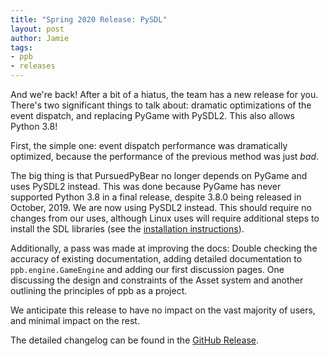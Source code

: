 ```yaml
---
title: "Spring 2020 Release: PySDL"
layout: post
author: Jamie
tags: 
- ppb
- releases
---
```


And we're back! After a bit of a hiatus, the team has a new release for you. There's two significant things to talk about: dramatic optimizations of the event dispatch, and replacing PyGame with PySDL2. This also allows Python 3.8!

First, the simple one: event dispatch performance was dramatically optimized, because the performance of the previous method was just _bad_.

The big thing is that PursuedPyBear no longer depends on PyGame and uses PySDL2 instead. This was done because PyGame has never supported Python 3.8 in a final release, despite 3.8.0 being released in October, 2019. We are now using PySDL2 instead. This should require no changes from our uses, although Linux uses will require additional steps to install the SDL libraries (see the [installation instructions](https://ppb.readthedocs.io/en/stable/getting-started.html#installing-ppb)).

Additionally, a pass was made at improving the docs: Double checking the accuracy of existing documentation, adding detailed documentation to `ppb.engine.GameEngine` and adding our first discussion pages. One discussing the design and constraints of the Asset system and another outlining the principles of ppb as a project.

We anticipate this release to have no impact on the vast majority of users, and minimal impact on the rest.

The detailed changelog can be found in the [GitHub Release](https://github.com/ppb/pursuedpybear/releases/tag/v0.8.0).
